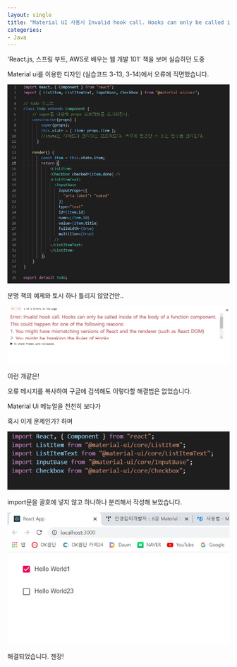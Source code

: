 ```yaml
---
layout: single
title: "Material UI 사용시 Invalid hook call. Hooks can only be called inside of the body of a function component. material ui 오류 해결법"
categories:
- Java
---
```






'React.js, 스프링 부트, AWS로 배우는 웹 개발 101' 책을 보며 실습하던 도중

Material ui를 이용한 디자인 (실습코드 3-13, 3-14)에서 오류에 직면했습니다.

![](https://raw.githubusercontent.com/BackFoxx/BackFoxx.github.io/master/_image/%EC%BA%A1%EC%B2%98.JPG)

분명 책의 예제와 토시 하나 틀리지 않았건만..



![캡처2](https://raw.githubusercontent.com/BackFoxx/BackFoxx.github.io/master/_image/%EC%BA%A1%EC%B2%982.JPG)

이런 개같은!

오류 메시지를 복사하여 구글에 검색해도 이렇다할 해결법은 없었습니다.



Material Ui 메뉴얼을 천천히 보다가

혹시 이게 문제인가? 하며

![캡처3](https://raw.githubusercontent.com/BackFoxx/BackFoxx.github.io/master/_image/%EC%BA%A1%EC%B2%983.JPG)

import문을 괄호에 넣지 않고 하나하나 분리해서 작성해 보았습니다.



![캡처4](https://raw.githubusercontent.com/BackFoxx/BackFoxx.github.io/master/_image/%EC%BA%A1%EC%B2%984.JPG)

해결되었습니다. 젠장!